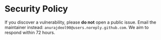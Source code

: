 # Security Policy

If you discover a vulnerability, please **do not** open a public issue.
Email the maintainer instead: `anurajdeol90@users.noreply.github.com`.
We aim to respond within 72 hours.

